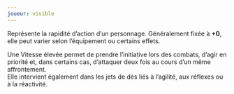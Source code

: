 ```yaml
---
joueur: visible
---
```

Représente la rapidité d’action d’un personnage. Généralement fixée à **+0**, elle peut varier selon l’équipement ou certains effets.  

Une Vitesse élevée permet de prendre l’initiative lors des combats, d’agir en priorité et, dans certains cas, d’attaquer deux fois au cours d’un même affrontement.  
Elle intervient également dans les jets de dés liés à l’agilité, aux réflexes ou à la réactivité.
